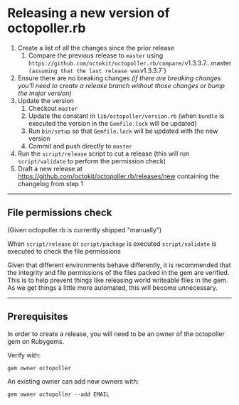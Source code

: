 # Releasing a new version of octopoller.rb

1. Create a list of all the changes since the prior release
    1. Compare the previous release to `master` using `https://github.com/octokit/octopoller.rb/compare/`v1.3.3.7...master` (assuming that the last release was `v1.3.3.7`)
2. Ensure there are no breaking changes _(if there are breaking changes you'll need to create a release branch without those changes or bump the major version)_
3. Update the version
    1. Checkout `master`
    2. Update the constant in `lib/octopoller/version.rb` (when `bundle` is executed the version in the `Gemfile.lock` will be updated)
    3. Run `bin/setup` so that `Gemfile.lock` will be updated with the new version
    4. Commit and push directly to `master`
5. Run the `script/release` script to cut a release (this will run `script/validate` to perform the permission check)
6. Draft a new release at <https://github.com/octokit/octopoller.rb/releases/new> containing the changelog from step 1

----

## File permissions check

(Given octopoller.rb is currently shipped "manually")

When `script/release` or `script/package` is executed `script/validate` is executed to check the file permissions

Given that different environments behave differently, it is recommended that the integrity and file permissions of the files packed in the gem are verified. This is to help prevent things like releasing world writeable files in the gem. As we get things a little more automated, this will become unnecessary.

----

## Prerequisites

In order to create a release, you will need to be an owner of the octopoller gem on Rubygems.

Verify with:
```
gem owner octopoller
```

An existing owner can add new owners with:
```
gem owner octopoller --add EMAIL
```

